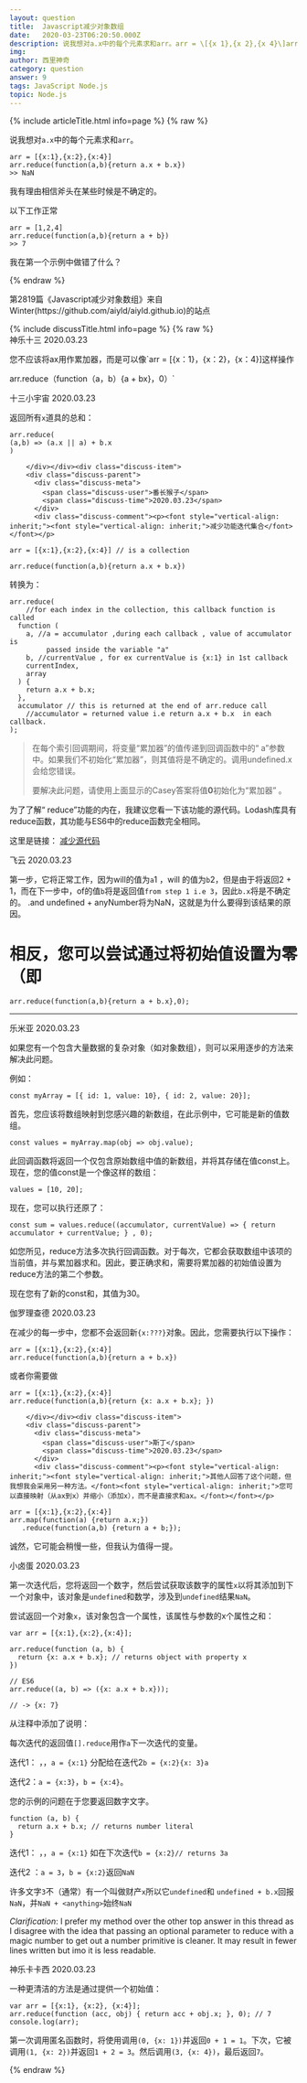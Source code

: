 ```yaml
---
layout: question
title:  Javascript减少对象数组
date:   2020-03-23T06:20:50.000Z
description: 说我想对a.x中的每个元素求和arr。arr = \[{x 1},{x 2},{x 4}\]arr.reduce(function(a,b){retur...
img: 
author: 西里神奇
category: question
answer: 9
tags: JavaScript Node.js
topic: Node.js
---
```

<div class="article-root">
  <div class="article">
    {% include articleTitle.html info=page %}
    {% raw %}
    <div class="article-content"><p><font style="vertical-align: inherit;"><font style="vertical-align: inherit;">说我想对</font></font><code>a.x</code><font style="vertical-align: inherit;"><font style="vertical-align: inherit;">中的每个元素</font><font style="vertical-align: inherit;">求和</font></font><code>arr</code><font style="vertical-align: inherit;"><font style="vertical-align: inherit;">。</font></font></p>

<pre><code>arr = [{x:1},{x:2},{x:4}]<font></font>
arr.reduce(function(a,b){return a.x + b.x})<font></font>
&gt;&gt; NaN<font></font>
</code></pre>

<p><font style="vertical-align: inherit;"><font style="vertical-align: inherit;">我有理由相信斧头在某些时候是不确定的。</font></font></p>

<p><font style="vertical-align: inherit;"><font style="vertical-align: inherit;">以下工作正常</font></font></p>

<pre><code>arr = [1,2,4]<font></font>
arr.reduce(function(a,b){return a + b})<font></font>
&gt;&gt; 7<font></font>
</code></pre>

<p><font style="vertical-align: inherit;"><font style="vertical-align: inherit;">我在第一个示例中做错了什么？</font></font></p></div>
    {% endraw %}
  </div>
  <p class="winter_mark">第2819篇《Javascript减少对象数组》来自Winter(https://github.com/aiyld/aiyld.github.io)的站点</p>
  <div class="discuss-wrapper">
    {% include discussTitle.html info=page %}
    {% raw %}
    <div class="discuss-item">
        <div class="discuss-parent">
          <div class="discuss-meta">
            <span class="discuss-user">神乐十三</span>
            <span class="discuss-time">2020.03.23</span>
          </div>
          <div class="discuss-comment"><p><font style="vertical-align: inherit;"><font style="vertical-align: inherit;">您不应该将ax用作累加器，而是可以像`arr = [{x：1}，{x：2}，{x：4}]这样操作</font></font></p>

<p><font style="vertical-align: inherit;"><font style="vertical-align: inherit;">arr.reduce（function（a，b）{a + bx}，0）`</font></font></p></div>
        </div></div><div class="discuss-item">
        <div class="discuss-parent">
          <div class="discuss-meta">
            <span class="discuss-user">十三小宇宙</span>
            <span class="discuss-time">2020.03.23</span>
          </div>
          <div class="discuss-comment"><p><font style="vertical-align: inherit;"><font style="vertical-align: inherit;">返回所有</font></font><code>x</code><font style="vertical-align: inherit;"><font style="vertical-align: inherit;">道具</font><font style="vertical-align: inherit;">的总和</font><font style="vertical-align: inherit;">：</font></font></p>

<pre><code>arr.reduce(<font></font>
(a,b) =&gt; (a.x || a) + b.x <font></font>
)<font></font>
</code></pre></div>
        </div></div><div class="discuss-item">
        <div class="discuss-parent">
          <div class="discuss-meta">
            <span class="discuss-user">番长猴子</span>
            <span class="discuss-time">2020.03.23</span>
          </div>
          <div class="discuss-comment"><p><font style="vertical-align: inherit;"><font style="vertical-align: inherit;">减少功能迭代集合</font></font></p>

<pre><code>arr = [{x:1},{x:2},{x:4}] // is a collection<font></font>
<font></font>
arr.reduce(function(a,b){return a.x + b.x})<font></font>
</code></pre>

<p><font style="vertical-align: inherit;"><font style="vertical-align: inherit;">转换为：</font></font></p>

<pre><code>arr.reduce(<font></font>
    //for each index in the collection, this callback function is called<font></font>
  function (<font></font>
    a, //a = accumulator ,during each callback , value of accumulator is <font></font>
         passed inside the variable "a"<font></font>
    b, //currentValue , for ex currentValue is {x:1} in 1st callback<font></font>
    currentIndex,<font></font>
    array<font></font>
  ) {<font></font>
    return a.x + b.x; <font></font>
  },<font></font>
  accumulator // this is returned at the end of arr.reduce call <font></font>
    //accumulator = returned value i.e return a.x + b.x  in each callback. <font></font>
);<font></font>
</code></pre>

<blockquote>
  <p><font style="vertical-align: inherit;"><font style="vertical-align: inherit;">在每个索引回调期间，将变量“累加器”的值传递到回调函数中的“ a”参数中。</font><font style="vertical-align: inherit;">如果我们不初始化“累加器”，则其值将是不确定的。</font><font style="vertical-align: inherit;">调用undefined.x会给您错误。</font></font></p>
  
  <p><font style="vertical-align: inherit;"><font style="vertical-align: inherit;">要解决此问题，请使用</font><font style="vertical-align: inherit;">上面显示的Casey答案将</font><font style="vertical-align: inherit;">值</font></font><strong><font style="vertical-align: inherit;"><font style="vertical-align: inherit;">0</font></font></strong><font style="vertical-align: inherit;"><font style="vertical-align: inherit;">初始化为“累加器” </font><font style="vertical-align: inherit;">。</font></font></p>
</blockquote>

<p><font style="vertical-align: inherit;"><font style="vertical-align: inherit;">为了了解“ reduce”功能的内在，我建议您看一下该功能的源代码。</font><font style="vertical-align: inherit;">Lodash库具有reduce函数，其功能与ES6中的reduce函数完全相同。</font></font></p>

<p><font style="vertical-align: inherit;"><font style="vertical-align: inherit;">这里是链接：
 </font></font><a href="https://github.com/lodash/lodash/blob/master/reduce.js" rel="nofollow noreferrer"><font style="vertical-align: inherit;"><font style="vertical-align: inherit;">减少源代码</font></font></a></p></div>
        </div></div><div class="discuss-item">
        <div class="discuss-parent">
          <div class="discuss-meta">
            <span class="discuss-user">飞云</span>
            <span class="discuss-time">2020.03.23</span>
          </div>
          <div class="discuss-comment"><p><font style="vertical-align: inherit;"><font style="vertical-align: inherit;">第一步，它将正常工作，因为will的值为</font></font><code>a</code><font style="vertical-align: inherit;"><font style="vertical-align: inherit;">1 </font><font style="vertical-align: inherit;">，</font><font style="vertical-align: inherit;">will </font><font style="vertical-align: inherit;">的值为</font></font><code>b</code><font style="vertical-align: inherit;"><font style="vertical-align: inherit;">2，但是由于将返回2 + 1，而在下一步中，of的值</font></font><code>b</code><font style="vertical-align: inherit;"><font style="vertical-align: inherit;">将是返回值</font></font><code>from step 1 i.e 3</code><font style="vertical-align: inherit;"><font style="vertical-align: inherit;">，因此</font></font><code>b.x</code><font style="vertical-align: inherit;"><font style="vertical-align: inherit;">将是不确定的。 .and undefined + anyNumber将为NaN，这就是为什么要得到该结果的原因。</font></font></p>

<h1><font style="vertical-align: inherit;"><font style="vertical-align: inherit;">相反，您可以尝试通过将初始值设置为零（即</font></font></h1>

<pre><code>arr.reduce(function(a,b){return a + b.x},0);
</code></pre>

<hr></div>
        </div></div><div class="discuss-item">
        <div class="discuss-parent">
          <div class="discuss-meta">
            <span class="discuss-user">乐米亚</span>
            <span class="discuss-time">2020.03.23</span>
          </div>
          <div class="discuss-comment"><p><font style="vertical-align: inherit;"><font style="vertical-align: inherit;">如果您有一个包含大量数据的复杂对象（如对象数组），则可以采用逐步的方法来解决此问题。</font></font></p>

<p><font style="vertical-align: inherit;"><font style="vertical-align: inherit;">例如：</font></font></p>

<pre><code>const myArray = [{ id: 1, value: 10}, { id: 2, value: 20}];
</code></pre>

<p><font style="vertical-align: inherit;"><font style="vertical-align: inherit;">首先，您应该将数组映射到您感兴趣的新数组，在此示例中，它可能是新的值数组。</font></font></p>

<pre><code>const values = myArray.map(obj =&gt; obj.value);
</code></pre>

<p><font style="vertical-align: inherit;"><font style="vertical-align: inherit;">此回调函数将返回一个仅包含原始数组中值的新数组，并将其存储在值const上。</font><font style="vertical-align: inherit;">现在，您的值const是一个像这样的数组：</font></font></p>

<pre><code>values = [10, 20];
</code></pre>

<p><font style="vertical-align: inherit;"><font style="vertical-align: inherit;">现在，您可以执行还原了：</font></font></p>

<pre><code>const sum = values.reduce((accumulator, currentValue) =&gt; { return accumulator + currentValue; } , 0);
</code></pre>

<p><font style="vertical-align: inherit;"><font style="vertical-align: inherit;">如您所见，reduce方法多次执行回调函数。</font><font style="vertical-align: inherit;">对于每次，它都会获取数组中该项的当前值，并与累加器求和。</font><font style="vertical-align: inherit;">因此，要正确求和，需要将累加器的初始值设置为reduce方法的第二个参数。</font></font></p>

<p><font style="vertical-align: inherit;"><font style="vertical-align: inherit;">现在您有了新的const和，其值为30。</font></font></p></div>
        </div></div><div class="discuss-item">
        <div class="discuss-parent">
          <div class="discuss-meta">
            <span class="discuss-user">伽罗理查德</span>
            <span class="discuss-time">2020.03.23</span>
          </div>
          <div class="discuss-comment"><p><font style="vertical-align: inherit;"><font style="vertical-align: inherit;">在减少的每一步中，您都不会返回新</font></font><code>{x:???}</code><font style="vertical-align: inherit;"><font style="vertical-align: inherit;">对象。</font><font style="vertical-align: inherit;">因此，您需要执行以下操作：</font></font></p>

<pre><code>arr = [{x:1},{x:2},{x:4}]<font></font>
arr.reduce(function(a,b){return a + b.x})<font></font>
</code></pre>

<p><font style="vertical-align: inherit;"><font style="vertical-align: inherit;">或者你需要做</font></font></p>

<pre><code>arr = [{x:1},{x:2},{x:4}]<font></font>
arr.reduce(function(a,b){return {x: a.x + b.x}; }) <font></font>
</code></pre></div>
        </div></div><div class="discuss-item">
        <div class="discuss-parent">
          <div class="discuss-meta">
            <span class="discuss-user">斯丁</span>
            <span class="discuss-time">2020.03.23</span>
          </div>
          <div class="discuss-comment"><p><font style="vertical-align: inherit;"><font style="vertical-align: inherit;">其他人回答了这个问题，但我想我会采用另一种方法。</font><font style="vertical-align: inherit;">您可以直接映射（从ax到x）并缩小（添加x），而不是直接求和ax。</font></font></p>

<pre><code>arr = [{x:1},{x:2},{x:4}]<font></font>
arr.map(function(a) {return a.x;})<font></font>
   .reduce(function(a,b) {return a + b;});<font></font>
</code></pre>

<p><font style="vertical-align: inherit;"><font style="vertical-align: inherit;">诚然，它可能会稍慢一些，但我认为值得一提。</font></font></p></div>
        </div></div><div class="discuss-item">
        <div class="discuss-parent">
          <div class="discuss-meta">
            <span class="discuss-user">小卤蛋</span>
            <span class="discuss-time">2020.03.23</span>
          </div>
          <div class="discuss-comment"><p><font style="vertical-align: inherit;"><font style="vertical-align: inherit;">第一次迭代后，您将返回一个数字，然后尝试获取该数字的属性</font></font><code>x</code><font style="vertical-align: inherit;"><font style="vertical-align: inherit;">以将其添加到下一个对象中，该对象是</font></font><code>undefined</code><font style="vertical-align: inherit;"><font style="vertical-align: inherit;">和数学，涉及到</font></font><code>undefined</code><font style="vertical-align: inherit;"><font style="vertical-align: inherit;">结果</font></font><code>NaN</code><font style="vertical-align: inherit;"><font style="vertical-align: inherit;">。</font></font></p>

<p><font style="vertical-align: inherit;"><font style="vertical-align: inherit;">尝试返回一个对象</font></font><code>x</code><font style="vertical-align: inherit;"><font style="vertical-align: inherit;">，该</font><font style="vertical-align: inherit;">对象包含一个</font><font style="vertical-align: inherit;">属性，该属性与参数的x个属性之和：</font></font></p>

<pre class="lang-js prettyprint-override"><code>var arr = [{x:1},{x:2},{x:4}];<font></font>
<font></font>
arr.reduce(function (a, b) {<font></font>
  return {x: a.x + b.x}; // returns object with property x<font></font>
})<font></font>
<font></font>
// ES6<font></font>
arr.reduce((a, b) =&gt; ({x: a.x + b.x}));<font></font>
<font></font>
// -&gt; {x: 7}<font></font>
</code></pre>

<p><font style="vertical-align: inherit;"><font style="vertical-align: inherit;">从注释中添加了说明：</font></font></p>

<p><font style="vertical-align: inherit;"><font style="vertical-align: inherit;">每次迭代的返回值</font></font><code>[].reduce</code><font style="vertical-align: inherit;"><font style="vertical-align: inherit;">用作</font></font><code>a</code><font style="vertical-align: inherit;"><font style="vertical-align: inherit;">下一次迭代</font><font style="vertical-align: inherit;">的</font><font style="vertical-align: inherit;">变量。</font></font></p>

<p><font style="vertical-align: inherit;"><font style="vertical-align: inherit;">迭代1： ，</font><font style="vertical-align: inherit;">，</font></font><code>a = {x:1}</code><font style="vertical-align: inherit;"><font style="vertical-align: inherit;"> </font><font style="vertical-align: inherit;">分配给</font><font style="vertical-align: inherit;">在迭代2</font></font><code>b = {x:2}</code><font style="vertical-align: inherit;"></font><code>{x: 3}</code><font style="vertical-align: inherit;"></font><code>a</code><font style="vertical-align: inherit;"></font></p>

<p><font style="vertical-align: inherit;"><font style="vertical-align: inherit;">迭代2：</font></font><code>a = {x:3}</code><font style="vertical-align: inherit;"><font style="vertical-align: inherit;">，</font></font><code>b = {x:4}</code><font style="vertical-align: inherit;"><font style="vertical-align: inherit;">。</font></font></p>

<p><font style="vertical-align: inherit;"><font style="vertical-align: inherit;">您的示例的问题在于您要返回数字文字。</font></font></p>

<pre class="lang-js prettyprint-override"><code>function (a, b) {<font></font>
  return a.x + b.x; // returns number literal<font></font>
}<font></font>
</code></pre>

<p><font style="vertical-align: inherit;"><font style="vertical-align: inherit;">迭代1： ，</font><font style="vertical-align: inherit;">，</font></font><code>a = {x:1}</code><font style="vertical-align: inherit;"><font style="vertical-align: inherit;"> </font><font style="vertical-align: inherit;">如</font><font style="vertical-align: inherit;">在下次迭代</font></font><code>b = {x:2}</code><font style="vertical-align: inherit;"></font><code>// returns 3</code><font style="vertical-align: inherit;"></font><code>a</code><font style="vertical-align: inherit;"></font></p>

<p><font style="vertical-align: inherit;"><font style="vertical-align: inherit;">迭代2 ：</font></font><code>a = 3</code><font style="vertical-align: inherit;"><font style="vertical-align: inherit;">，</font></font><code>b = {x:2}</code><font style="vertical-align: inherit;"><font style="vertical-align: inherit;">返回</font></font><code>NaN</code></p>

<p><font style="vertical-align: inherit;"><font style="vertical-align: inherit;">许多文字</font></font><code>3</code><font style="vertical-align: inherit;"><font style="vertical-align: inherit;">不（通常）有一个叫做财产</font></font><code>x</code><font style="vertical-align: inherit;"><font style="vertical-align: inherit;">所以它</font></font><code>undefined</code><font style="vertical-align: inherit;"><font style="vertical-align: inherit;">和   </font></font><code>undefined + b.x</code><font style="vertical-align: inherit;"><font style="vertical-align: inherit;">回报</font></font><code>NaN</code><font style="vertical-align: inherit;"><font style="vertical-align: inherit;">，并</font></font><code>NaN + &lt;anything&gt;</code><font style="vertical-align: inherit;"><font style="vertical-align: inherit;">始终</font></font><code>NaN</code></p>

<p><em>Clarification</em>: I prefer my method over the other top answer in this thread as I disagree with the idea that passing an optional parameter to reduce with a magic number to get out a number primitive is cleaner. It may result in fewer lines written but imo it is less readable.</p></div>
        </div></div><div class="discuss-item">
        <div class="discuss-parent">
          <div class="discuss-meta">
            <span class="discuss-user">神乐卡卡西</span>
            <span class="discuss-time">2020.03.23</span>
          </div>
          <div class="discuss-comment"><p><font style="vertical-align: inherit;"><font style="vertical-align: inherit;">一种更清洁的方法是通过提供一个初始值：</font></font></p>

<p></p><div class="snippet" data-lang="js" data-hide="false" data-console="true" data-babel="false">
<div class="snippet-code">
<pre class="snippet-code-js lang-js prettyprint-override"><code>var arr = [{x:1}, {x:2}, {x:4}];<font></font>
arr.reduce(function (acc, obj) { return acc + obj.x; }, 0); // 7<font></font>
console.log(arr);</code></pre>
</div>
</div>
<p></p>

<p><font style="vertical-align: inherit;"><font style="vertical-align: inherit;">第一次调用匿名函数时，将使用调用</font></font><code>(0, {x: 1})</code><font style="vertical-align: inherit;"><font style="vertical-align: inherit;">并返回</font></font><code>0 + 1 = 1</code><font style="vertical-align: inherit;"><font style="vertical-align: inherit;">。</font><font style="vertical-align: inherit;">下次，它被调用</font></font><code>(1, {x: 2})</code><font style="vertical-align: inherit;"><font style="vertical-align: inherit;">并返回</font></font><code>1 + 2 = 3</code><font style="vertical-align: inherit;"><font style="vertical-align: inherit;">。</font><font style="vertical-align: inherit;">然后调用</font></font><code>(3, {x: 4})</code><font style="vertical-align: inherit;"><font style="vertical-align: inherit;">，最后返回</font></font><code>7</code><font style="vertical-align: inherit;"><font style="vertical-align: inherit;">。</font></font></p></div>
        </div></div>
    {% endraw %}
  </div>
<div>
